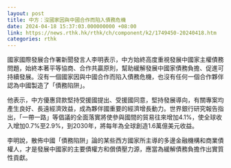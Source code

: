 ```yaml
---
layout: post
title: 中方：沒國家因與中國合作而陷入債務危機
date: 2024-04-18 15:37:03.000000000 +08:00
link: https://news.rthk.hk/rthk/ch/component/k2/1749450-20240418.htm
categories: rthk
---
```


國家國際發展合作署新聞發言人李明表示，中方始終高度重視發展中國家主權債務問題，始終本著平等協商、合作共贏原則，幫助緩解發展中國家債務負擔、促進可持續發展。沒有一個國家因與中國合作而陷入債務危機，也沒有任何一個合作夥伴認為中國製造了「債務陷阱」。

他表示，中方優惠貸款堅持受援國提出、受援國同意，堅持發展導向，有關專案均產生良好、長遠經濟效益，成為夥伴國重要的經濟增長動力。世界銀行研究報告指出，「一帶一路」等倡議的全面落實將使參與國間的貿易往來增加4.1%，使全球收入增加0.7%至2.9%，到2030年，將每年為全球創造1.6萬億美元收益。

李明說，散佈中國「債務陷阱」論的某些西方國家所主導的多邊金融機構和商業債權人，才是發展中國家的主要債權方和償債壓力源，應當為緩解債務負擔作出實質性貢獻。
